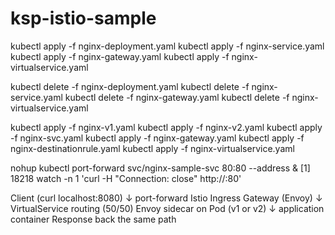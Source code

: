 # ksp-istio-sample

kubectl apply -f nginx-deployment.yaml
kubectl apply -f nginx-service.yaml
kubectl apply -f nginx-gateway.yaml
kubectl apply -f nginx-virtualservice.yaml


kubectl delete -f nginx-deployment.yaml
kubectl delete -f nginx-service.yaml
kubectl delete -f nginx-gateway.yaml
kubectl delete -f nginx-virtualservice.yaml


kubectl apply -f nginx-v1.yaml
kubectl apply -f nginx-v2.yaml
kubectl apply -f nginx-svc.yaml
kubectl apply -f nginx-gateway.yaml
kubectl apply -f nginx-destinationrule.yaml
kubectl apply -f nginx-virtualservice.yaml

nohup kubectl port-forward svc/nginx-sample-svc 80:80 --address <nodeip> &
[1] 18218
watch -n 1 'curl -H "Connection: close" http://<clusterip>:80'

Client (curl localhost:8080)
   ↓ port-forward
Istio Ingress Gateway (Envoy)
   ↓ VirtualService routing (50/50)
Envoy sidecar on Pod (v1 or v2)
   ↓ application container
Response back the same path






